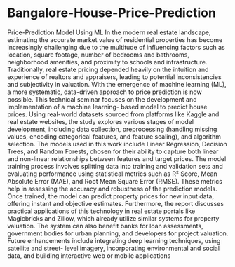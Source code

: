 # Bangalore-House-Price-Prediction
Price-Prediction Model Using ML
In the modern real estate landscape, estimating the accurate market value of residential properties has
become increasingly challenging due to the multitude of influencing factors such as location, square
footage, number of bedrooms and bathrooms, neighborhood amenities, and proximity to schools and
infrastructure. Traditionally, real estate pricing depended heavily on the intuition and experience of
realtors and appraisers, leading to potential inconsistencies and subjectivity in valuation. With the
emergence of machine learning (ML), a more systematic, data-driven approach to price prediction is now
possible. This technical seminar focuses on the development and implementation of a machine learning-
based model to predict house prices. Using real-world datasets sourced from platforms like Kaggle and
real estate websites, the study explores various stages of model development, including data collection,
preprocessing (handling missing values, encoding categorical features, and feature scaling), and algorithm
selection. The models used in this work include Linear Regression, Decision Trees, and Random Forests,
chosen for their ability to capture both linear and non-linear relationships between features and target
prices.
The model training process involves splitting data into training and validation sets and evaluating
performance using statistical metrics such as R² Score, Mean Absolute Error (MAE), and Root Mean
Square Error (RMSE). These metrics help in assessing the accuracy and robustness of the prediction
models. Once trained, the model can predict property prices for new input data, offering instant and
objective estimates.
Furthermore, the report discusses practical applications of this technology in real estate portals like
Magicbricks and Zillow, which already utilize similar systems for property valuation. The system can also
benefit banks for loan assessments, government bodies for urban planning, and developers for project
valuation. Future enhancements include integrating deep learning techniques, using satellite and street-
level imagery, incorporating environmental and social data, and building interactive web or mobile
applications
